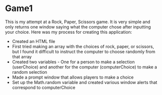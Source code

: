 # Game1

This is my attempt at a Rock, Paper, Scissors game. It is very simple and only returns one window saying what the computer chose after inputting your choice. Here was my process for creating this application:
  - Created an HTML file
  - First tried making an array with the choices of rock, paper, or scissors, but I found it difficult to instruct the computer to      choose randomly from that array 
  - Created two variables - One for a person to make a selection (userChoice) and another for the computer (computerChoice) to make a random selection
  - Made a prompt window that allows players to make a choice
  - Set up the Math.random variable and created various window alerts that correspond to computerChoice
